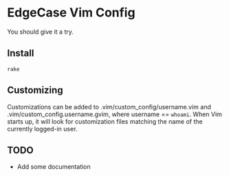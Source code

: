 # EdgeCase Vim Config

You should give it a try.

## Install

    rake

## Customizing

Customizations can be added to .vim/custom_config/username.vim and .vim/custom_config.username.gvim,
where username == `whoami`.  When Vim starts up, it will look for customization files matching the
name of the currently logged-in user.

## TODO

* Add some documentation

